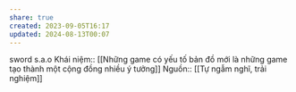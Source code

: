 ```yaml
---
share: true
created: 2023-09-05T16:17
updated: 2024-08-13T00:07
---
```

sword s.a.o
Khái niệm:: 
[[Những game có yếu tố bản đồ mới là những game tạo thành một cộng đồng nhiều ý tưởng]] 
Nguồn:: [[Tự ngẫm nghĩ, trải nghiệm]]
